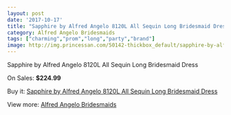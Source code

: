 ```yaml
---
layout: post
date: '2017-10-17'
title: "Sapphire by Alfred Angelo 8120L All Sequin Long Bridesmaid Dress"
category: Alfred Angelo Bridesmaids
tags: ["charming","prom","long","party","brand"]
image: http://img.princessan.com/50142-thickbox_default/sapphire-by-alfred-angelo-8120l-all-sequin-long-bridesmaid-dress.jpg
---
```

Sapphire by Alfred Angelo 8120L All Sequin Long Bridesmaid Dress

On Sales: **$224.99**
<a href="https://www.princessan.com/en/alfred-angelo-bridesmaids/22637-sapphire-by-alfred-angelo-8120l-all-sequin-long-bridesmaid-dress.html"><amp-img layout="responsive" width="600" height="600" src="//img.princessan.com/50142-thickbox_default/sapphire-by-alfred-angelo-8120l-all-sequin-long-bridesmaid-dress.jpg" alt="Sapphire by Alfred Angelo 8120L All Sequin Long Bridesmaid Dress 0" /></a>

Buy it: [Sapphire by Alfred Angelo 8120L All Sequin Long Bridesmaid Dress](https://www.princessan.com/en/alfred-angelo-bridesmaids/22637-sapphire-by-alfred-angelo-8120l-all-sequin-long-bridesmaid-dress.html "Sapphire by Alfred Angelo 8120L All Sequin Long Bridesmaid Dress")

View more: [Alfred Angelo Bridesmaids](https://www.princessan.com/en/192-alfred-angelo-bridesmaids "Alfred Angelo Bridesmaids")